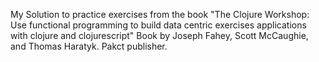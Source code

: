 My Solution to practice exercises from the book "The Clojure Workshop: Use functional programming to build data centric exercises applications with clojure and clojurescript"
Book by Joseph Fahey, Scott McCaughie, and Thomas Haratyk. Pakct publisher.
